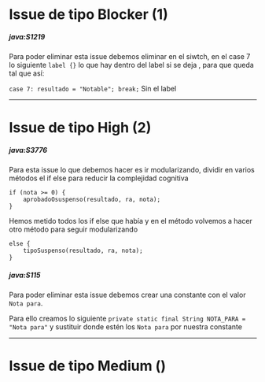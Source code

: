 # Issue de tipo Blocker (1)
##### java:S1219
Para poder eliminar esta issue debemos eliminar en el siwtch, en el case 7  lo siguiente 
```label {}``` lo que hay dentro del label si se deja , para que queda tal que así:

```case 7: resultado = "Notable"; break;```
Sin el label

---
# Issue de tipo High (2)
##### java:S3776 
Para esta issue lo que debemos hacer es ir modularizando, dividir en varios métodos el if else para reducir la complejidad cognitiva

```
if (nota >= 0) {
	aprobadoOsuspenso(resultado, ra, nota);
}
```
Hemos metido todos los if else que había y en el método volvemos a hacer otro método para seguir modularizando

```
else {
    tipoSuspenso(resultado, ra, nota);
}
```

##### java:S115 
Para poder eliminar esta issue debemos crear una constante con el valor ```Nota para```.

Para ello creamos lo siguiente ```private static final String NOTA_PARA = "Nota para"``` y sustituir donde estén los ```Nota para``` por nuestra constante

---
# Issue de tipo Medium ()
